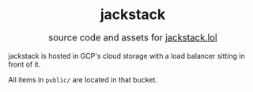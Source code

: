 <div align="center">
    <h1>jackstack</h1>
    <p style="font-size: 18px;">source code and assets for <a href="https://jackstack.lol">jackstack.lol</a></p>
</div>

jackstack is hosted in GCP's cloud storage with a load balancer sitting in front of it.

All items in `public/` are located in that bucket.